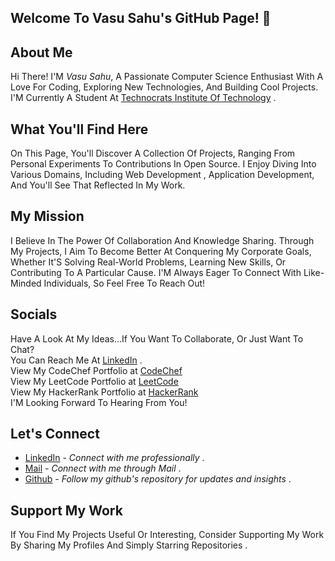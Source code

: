 ## Welcome To Vasu Sahu's GitHub Page! 👋

## About Me
Hi There! I'M *Vasu Sahu*, A Passionate Computer Science Enthusiast With A Love For Coding, Exploring New Technologies, And Building Cool Projects. I'M Currently A Student At <A href="https://technocratsgroup.edu.in/" target="_blank">Technocrats Institute Of Technology</A>
 .

## What You'll Find Here
On This Page, You'll Discover A Collection Of Projects, Ranging From Personal Experiments To Contributions In Open Source. I Enjoy Diving Into Various Domains, Including Web Development , Application Development, And You'll See That Reflected In My Work.

## My Mission
I Believe In The Power Of Collaboration And Knowledge Sharing. Through My Projects, I Aim To Become Better At Conquering My Corporate Goals, Whether It'S Solving Real-World Problems, Learning New Skills, Or Contributing To A Particular Cause.  I'M Always Eager To Connect With Like-Minded Individuals, So Feel Free To Reach Out!

## Socials
Have A Look At My Ideas...If You Want To Collaborate, Or Just Want To Chat?    
You Can Reach Me At <A href="https://www.linkedin.com/in/vasu-sahu-3b79342ba/" target="_blank">LinkedIn</A> .  
View My CodeChef Portfolio at <A href="https://www.codechef.com/users/vasu10134/">CodeChef</A>  
View My LeetCode Portfolio at <A href="https://leetcode.com/Vasu10134/">LeetCode</A>  
View My HackerRank Portfolio at <A href="https://www.hackerrank.com/profile/Vasu10134/">HackerRank</A>  
I'M Looking Forward To Hearing From You!

## Let's Connect
- <A href="https://www.linkedin.com/in/vasu-sahu-3b79342ba/" target="_blank">LinkedIn</A> - *Connect with me professionally* .  
- <A href="mailto:vasu.sahu.8080@gmail.com">Mail</A> - *Connect with me through Mail* .
- <A href="https://github.com/Vasu10134/">Github</A> - *Follow my github's repository for updates and insights* .

## Support My Work
If You Find My Projects Useful Or Interesting, Consider Supporting My Work By Sharing My Profiles And Simply Starring Repositories .
